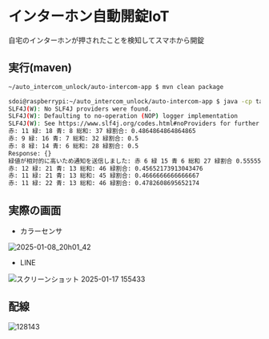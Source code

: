 # インターホン自動開錠IoT
自宅のインターホンが押されたことを検知してスマホから開錠

## 実行(maven)
```bash
~/auto_intercom_unlock/auto-intercom-app $ mvn clean package
```

```bash
sdoi@raspberrypi:~/auto_intercom_unlock/auto-intercom-app $ java -cp target/auto-intercom-app-1.0-SNAPSHOT.jar xyz.sdoi.App
SLF4J(W): No SLF4J providers were found.
SLF4J(W): Defaulting to no-operation (NOP) logger implementation
SLF4J(W): See https://www.slf4j.org/codes.html#noProviders for further details.
赤: 11 緑: 18 青: 8 総和: 37 緑割合: 0.4864864864864865
赤: 9 緑: 16 青: 7 総和: 32 緑割合: 0.5
赤: 8 緑: 14 青: 6 総和: 28 緑割合: 0.5
Response: {}
緑値が相対的に高いため通知を送信しました: 赤 6 緑 15 青 6 総和 27 緑割合 0.5555555555555556
赤: 12 緑: 21 青: 13 総和: 46 緑割合: 0.45652173913043476
赤: 11 緑: 21 青: 13 総和: 45 緑割合: 0.4666666666666667
赤: 11 緑: 22 青: 13 総和: 46 緑割合: 0.4782608695652174
```

## 実際の画面

- カラーセンサ

![2025-01-08_20h01_42](https://github.com/user-attachments/assets/2e6757e5-7346-4c44-add4-489e439228ec)

- LINE

![スクリーンショット 2025-01-17 155433](https://github.com/user-attachments/assets/b2b7f623-7d89-43a3-b425-6e647c049e51)


## 配線
![128143](https://github.com/user-attachments/assets/02bb864e-83f3-4173-a825-2ff025f65ff5)
